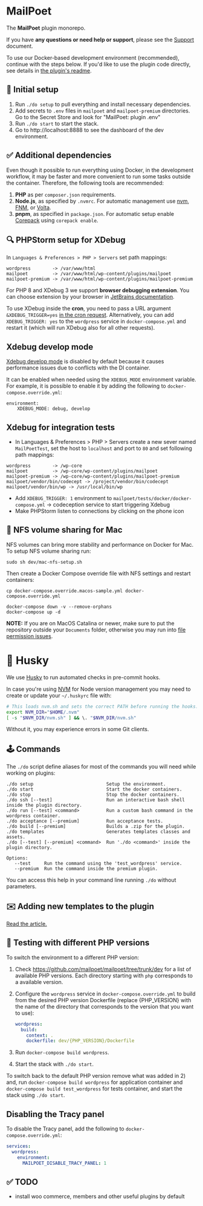 # MailPoet

The **MailPoet** plugin monorepo.

If you have **any questions or need help or support**, please see the [Support](SUPPORT.md) document.

To use our Docker-based development environment (recommended), continue with the steps below.
If you'd like to use the plugin code directly, see details in [the plugin's readme](mailpoet/README.md).

## 🔌 Initial setup

1. Run `./do setup` to pull everything and install necessary dependencies.
2. Add secrets to `.env` files in `mailpoet` and `mailpoet-premium` directories. Go to the Secret Store and look for "MailPoet: plugin .env"
3. Run `./do start` to start the stack.
4. Go to http://localhost:8888 to see the dashboard of the dev environment.

## ✅ Additional dependencies

Even though it possible to run everything using Docker, in the development workflow,
it may be faster and more convenient to run some tasks outside the container. Therefore,
the following tools are recommended:

1. **PHP** as per `composer.json` requirements.
2. **Node.js**, as specified by `.nvmrc`. For automatic management use [nvm](https://github.com/nvm-sh/nvm), [FNM](https://github.com/Schniz/fnm), or [Volta](https://github.com/volta-cli/volta).
3. **pnpm**, as specified in `package.json`. For automatic setup enable [Corepack](https://nodejs.org/docs/latest-v17.x/api/corepack.html) using `corepack enable`.

## 🔍 PHPStorm setup for XDebug

In `Languages & Preferences > PHP > Servers` set path mappings:

```shell
wordpress        -> /var/www/html
mailpoet         -> /var/www/html/wp-content/plugins/mailpoet
mailpoet-premium -> /var/www/html/wp-content/plugins/mailpoet-premium
```

For PHP 8 and XDebug 3 we support **browser debugging extension**.
You can choose extension by your browser in [JetBrains documentation](https://www.jetbrains.com/help/phpstorm/browser-debugging-extensions.html).

To use XDebug inside the **cron**, you need to pass a URL argument `&XDEBUG_TRIGGER=yes`
[in the cron request](https://github.com/mailpoet/mailpoet/blob/bf7bd6d2d9090ed6ec7b8b575bb7d6b08e663a52/lib/Cron/CronHelper.php#L155-L166).
Alternatively, you can add `XDEBUG_TRIGGER: yes` to the `wordpress` service in `docker-compose.yml` and restart it (which will run XDebug also for all other requests).

## Xdebug develop mode

[Xdebug develop mode](https://xdebug.org/docs/develop) is disabled by default because it causes performance issues due to conflicts with the DI container.

It can be enabled when needed using the `XDEBUG_MODE` environment variable. For example, it is possible to enable it by adding the following to `docker-compose.override.yml`:

```
environment:
    XDEBUG_MODE: debug, develop
```

## Xdebug for integration tests

- In Languages & Preferences > PHP > Servers create a new sever named `MailPoetTest`, set the host to `localhost` and port to `80` and set following path mappings:

```shell
wordpress        -> /wp-core
mailpoet         -> /wp-core/wp-content/plugins/mailpoet
mailpoet-premium -> /wp-core/wp-content/plugins/mailpoet-premium
mailpoet/vendor/bin/codecept -> /project/vendor/bin/codecept
mailpoet/vendor/bin/wp -> /usr/local/bin/wp
```

- Add `XDEBUG_TRIGGER: 1` environment to `mailpoet/tests/docker/docker-compose.yml` -> codeception service to start triggering Xdebug
- Make PHPStorm listen to connections by clicking on the phone icon

## 💾 NFS volume sharing for Mac

NFS volumes can bring more stability and performance on Docker for Mac. To setup NFS volume sharing run:

```shell
sudo sh dev/mac-nfs-setup.sh
```

Then create a Docker Compose override file with NFS settings and restart containers:

```shell
cp docker-compose.override.macos-sample.yml docker-compose.override.yml

docker-compose down -v --remove-orphans
docker-compose up -d
```

**NOTE:** If you are on MacOS Catalina or newer, make sure to put the repository
outside your `Documents` folder, otherwise you may run into [file permission issues](https://objekt.click/2019/11/docker-the-problem-with-macos-catalina/).

# 🐶 Husky

We use [Husky](https://github.com/typicode/husky) to run automated checks in pre-commit hooks.

In case you're using [NVM](https://github.com/nvm-sh/nvm) for Node version management you may
need to create or update your `~/.huskyrc` file with:

```sh
# This loads nvm.sh and sets the correct PATH before running the hooks:
export NVM_DIR="$HOME/.nvm"
[ -s "$NVM_DIR/nvm.sh" ] && \. "$NVM_DIR/nvm.sh"
```

Without it, you may experience errors in some Git clients.

## 🕹 Commands

The `./do` script define aliases for most of the commands you will need while working on plugins:

```shell
./do setup                           Setup the environment.
./do start                           Start the docker containers.
./do stop                            Stop the docker containers.
./do ssh [--test]                    Run an interactive bash shell inside the plugin directory.
./do run [--test] <command>          Run a custom bash command in the wordpress container.
./do acceptance [--premium]          Run acceptance tests.
./do build [--premium]               Builds a .zip for the plugin.
./do templates                       Generates templates classes and assets.
./do [--test] [--premium] <command>  Run './do <command>' inside the plugin directory.

Options:
   --test     Run the command using the 'test_wordpress' service.
   --premium  Run the command inside the premium plugin.
```

You can access this help in your command line running `./do` without parameters.

## ✉️ Adding new templates to the plugin

[Read the article.](https://mailpoet.atlassian.net/wiki/spaces/MAILPOET/pages/629374977/Adding+new+templates+to+the+plugin)

## 🚥 Testing with different PHP versions

To switch the environment to a different PHP version:

1. Check https://github.com/mailpoet/mailpoet/tree/trunk/dev for a list of available PHP versions. Each directory starting with `php` corresponds to a available version.
2. Configure the `wordpress` service in `docker-compose.override.yml` to build from the desired PHP version Dockerfile (replace {PHP_VERSION} with the name of the directory that corresponds to the version that you want to use):

   ```yaml
   wordpress:
     build:
       context: .
       dockerfile: dev/{PHP_VERSION}/Dockerfile
   ```

3. Run `docker-compose build wordpress`.
4. Start the stack with `./do start`.

To switch back to the default PHP version remove what was added in 2) and, run `docker-compose build wordpress` for application container and `docker-compose build test_wordpress` for tests container,
and start the stack using `./do start`.

## Disabling the Tracy panel

To disable the Tracy panel, add the following to `docker-compose.override.yml`:

```yaml
services:
  wordpress:
    environment:
      MAILPOET_DISABLE_TRACY_PANEL: 1
```

## ✅ TODO

- install woo commerce, members and other useful plugins by default
